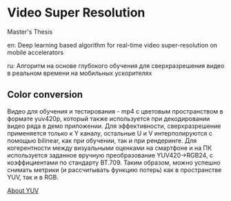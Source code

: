 # Video Super Resolution

Master's Thesis

en: Deep learning based algorithm for real-time video super-resolution on mobile accelerators

ru: Алгоритм на основе глубокого обучения для сверхразрешения видео в реальном времени на мобильных ускорителях

## Color conversion

Видео для обучения и тестирования - mp4 с цветовым пространством в формате yuv420p, который также используется при декодировании видео ряда в демо приложении.
Для эффективности, сверхразрешение применяется только к Y каналу, остальные U и V интерполируются с помощью bilinear, как при обучении, так и при рендеринге.
Для когерентности между визуальными оценками на смартфоне и на ПК используется заданное вручную преобразование YUV420->RGB24, с коэффициентами по стандарту BT.709. Таким образом, можно успешно снимать метрики (и рассчитывать функцию потерь) как в пространстве YUV, так и в RGB.

[About YUV](https://learn.microsoft.com/en-us/windows/win32/medfound/recommended-8-bit-yuv-formats-for-video-rendering?redirectedfrom=MSDN#420-formats-12-bits-per-pixel)

